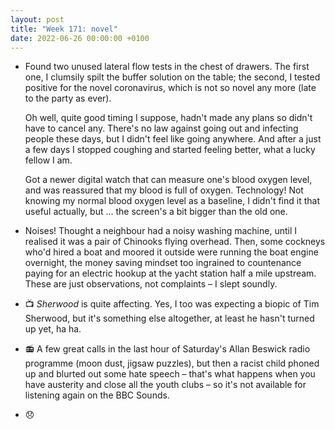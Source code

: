 ```yaml
---
layout: post
title: "Week 171: novel"
date: 2022-06-26 00:00:00 +0100
---
```


- Found two unused lateral flow tests in the chest of drawers.
  The first one, I clumsily spilt the buffer solution on the table; the second, I tested positive for the novel coronavirus, which is not so novel any more (late to the party as ever).

  Oh well, quite good timing I suppose, hadn't made any plans so didn't have to cancel any.
  There's no law against going out and infecting people these days, but I didn't feel like going anywhere.
  And after a just a few days I stopped coughing and started feeling better, what a lucky fellow I am.

  Got a newer digital watch that can measure one's blood oxygen level, and was reassured that my blood is full of oxygen. Technology! Not knowing my normal blood oxygen level as a baseline, I didn't find it that useful actually, but ... the screen's a bit bigger than the old one.

- Noises! Thought a neighbour had a noisy washing machine, until I realised it was a pair of Chinooks flying overhead. Then, some cockneys who'd hired a boat and moored it outside were running the boat engine overnight, the money saving mindset too ingrained to countenance paying for an electric hookup at the yacht station half a mile upstream.
  These are just observations, not complaints – I slept soundly.

- 📺 <cite>Sherwood</cite> is quite affecting. Yes, I too was expecting a biopic of Tim Sherwood, but it's something else altogether, at least he hasn't turned up yet, ha ha.

- 📻 A few great calls in the last hour of Saturday's Allan Beswick radio programme (moon dust, jigsaw puzzles), but then a racist child phoned up and blurted out some hate speech – that's what happens when you have austerity and close all the youth clubs – so it's not available for listening again on the BBC Sounds.

- 😞
